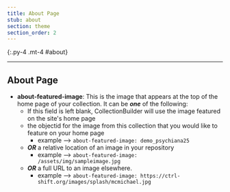 ```yaml
---
title: About Page
stub: about
section: theme
section_order: 2
---
```



{:.py-4 .mt-4 #about}
***

## About Page

- **about-featured-image**: This is the image that appears at the top of the home page of your collection. It can be ***one*** of the following:  
	- If this field is left blank, CollectionBuilder will use the image featured on the site's home page
	- the objectid for the image from this collection that you would like to feature on your home page
		- example --> `about-featured-image: demo_psychiana25`
	- ***OR*** a relative location of an image in your repository
		- example --> `about-featured-image: /assets/img/sampleimage.jpg`
	- ***OR*** a full URL to an image elsewhere.  
		- example --> `about-featured-image: https://ctrl-shift.org/images/splash/mcmichael.jpg` 